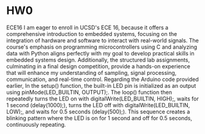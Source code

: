 # HW0
ECE16
I am eager to enroll in UCSD's ECE 16, because it offers a comprehensive introduction to embedded systems, focusing on the integration of hardware and software to interact with real-world signals. The course's emphasis on programming microcontrollers using C and analyzing data with Python aligns perfectly with my goal to develop practical skills in embedded systems design. Additionally, the structured lab assignments, culminating in a final design competition, provide a hands-on experience that will enhance my understanding of sampling, signal processing, communication, and real-time control.
Regarding the Arduino code provided earlier, In the setup() function, the built-in LED pin is initialized as an output using pinMode(LED_BUILTIN, OUTPUT);. The loop() function then repeatedly turns the LED on with digitalWrite(LED_BUILTIN, HIGH);, waits for 1 second (delay(1000);), turns the LED off with digitalWrite(LED_BUILTIN, LOW);, and waits for 0.5 seconds (delay(500);). This sequence creates a blinking pattern where the LED is on for 1 second and off for 0.5 seconds, continuously repeating.
